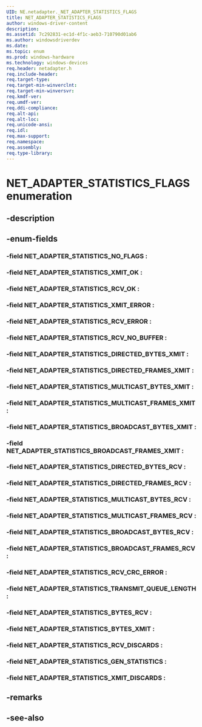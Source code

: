 ```yaml
---
UID: NE.netadapter._NET_ADAPTER_STATISTICS_FLAGS
title: NET_ADAPTER_STATISTICS_FLAGS
author: windows-driver-content
description: 
ms.assetid: 7c292831-ec1d-4f1c-aeb3-710790d01ab6
ms.author: windowsdriverdev
ms.date: 
ms.topic: enum
ms.prod: windows-hardware
ms.technology: windows-devices
req.header: netadapter.h
req.include-header:
req.target-type:
req.target-min-winverclnt:
req.target-min-winversvr:
req.kmdf-ver:
req.umdf-ver:
req.ddi-compliance:
req.alt-api:
req.alt-loc:
req.unicode-ansi:
req.idl:
req.max-support:
req.namespace:
req.assembly:
req.type-library:
---
```


# NET_ADAPTER_STATISTICS_FLAGS enumeration

## -description



## -enum-fields

### -field NET_ADAPTER_STATISTICS_NO_FLAGS : 
### -field NET_ADAPTER_STATISTICS_XMIT_OK : 
### -field NET_ADAPTER_STATISTICS_RCV_OK : 
### -field NET_ADAPTER_STATISTICS_XMIT_ERROR : 
### -field NET_ADAPTER_STATISTICS_RCV_ERROR : 
### -field NET_ADAPTER_STATISTICS_RCV_NO_BUFFER : 
### -field NET_ADAPTER_STATISTICS_DIRECTED_BYTES_XMIT : 
### -field NET_ADAPTER_STATISTICS_DIRECTED_FRAMES_XMIT : 
### -field NET_ADAPTER_STATISTICS_MULTICAST_BYTES_XMIT : 
### -field NET_ADAPTER_STATISTICS_MULTICAST_FRAMES_XMIT : 
### -field NET_ADAPTER_STATISTICS_BROADCAST_BYTES_XMIT : 
### -field NET_ADAPTER_STATISTICS_BROADCAST_FRAMES_XMIT : 
### -field NET_ADAPTER_STATISTICS_DIRECTED_BYTES_RCV : 
### -field NET_ADAPTER_STATISTICS_DIRECTED_FRAMES_RCV : 
### -field NET_ADAPTER_STATISTICS_MULTICAST_BYTES_RCV : 
### -field NET_ADAPTER_STATISTICS_MULTICAST_FRAMES_RCV : 
### -field NET_ADAPTER_STATISTICS_BROADCAST_BYTES_RCV : 
### -field NET_ADAPTER_STATISTICS_BROADCAST_FRAMES_RCV : 
### -field NET_ADAPTER_STATISTICS_RCV_CRC_ERROR : 
### -field NET_ADAPTER_STATISTICS_TRANSMIT_QUEUE_LENGTH : 
### -field NET_ADAPTER_STATISTICS_BYTES_RCV : 
### -field NET_ADAPTER_STATISTICS_BYTES_XMIT : 
### -field NET_ADAPTER_STATISTICS_RCV_DISCARDS : 
### -field NET_ADAPTER_STATISTICS_GEN_STATISTICS : 
### -field NET_ADAPTER_STATISTICS_XMIT_DISCARDS : 

## -remarks

## -see-also